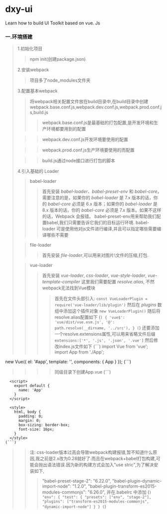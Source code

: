 # dxy-ui
Learn how to build UI Toolkit based on vue. Js


### 一.环境搭建
> 1.初始化项目
>> npm init(创建package.json)
> 
> 2.安装webpack
>> 项目多了node_modules文件夹
>
> 3.配置基本webpack
>> 将webpack相关配置文件放在build目录中,在build目录中创建webpack.base.conf.js,webpack.dev.conf.js,webpack.prod.conf.js,build.js
>>>webpack.base.conf.js是最基础的打包配置,是开发环境和生产环境都要用到的配置
> 
>>>webpack.dev.conf.js开发环境要使用的配置
> 
>>>webpack.prod.conf.js生产环境要使用的而配置
> 
>>>build.js通过node接口进行打包的脚本
>
> 4.引入基础的 Loader
>> babel-loader
>>>首先安装 *babel-loader*、*babel-preset-env* 和 *babel-core*。需要注意的是，如果你的 *babel-loader* 是 7.x 版本的话，你的 *babel-core* 必须是 6.x 版本；如果你的 *babel-loader* 是 8.x 版本的话，你的 *babel-core* 必须是 7.x 版本。如果不这样的话，Webpack 会报错。
>>> babel-preset-env用来帮助我们配置babel,我们只需要告诉它我们的目标运行环境.
>>> babel-loader 可是使用他对js文件进行编译,并且可以指定哪些需要编译哪些不需要
>
>> file-loader
>>> 首先安装 *file-loader*,可以用来对图片\文件的压缩,打包.
>
>> vue-loader
>>> 首先安装 *vue-loader*, *css-loader*, *vue-style-loader*, *vue-template-compiler*
>>> 这里我们需要配置 *resolve.alias*, 不然webpack无法找到Vue模块
>>>> 首先在文件头部引入: 
>>>> `const VueLoaderPlugin = require('vue-loader/lib/plugin')`
>>>> 然后在 *plugins* 数组中添加这个插件对象
>>>> `new VueLoaderPlugin()`
>>>> 随后将resolve.alias配置如下
>>>> (```)
        {
          'vue$': 'vue/dist/vue.esm.js',
          '@': path.resolve(__dirname, '../src'),
        }
      (```)
>>>> 还要添加一个resolve.extensions属性,可以用来省略文件后缀
>>>> `extensions:['*', '.js', '.json', '.vue']`
>>>> 然后修改index.js文件如下
>>>> (```)
import Vue from 'vue';
import App from './App';

new Vue({
  el: '#app',
  template: '<App/>',
  components: { App }
});
    (```)
>>>> 同级目录下创建App.vue
    (```)
      <template>
        <h1>Hello World!</h1>
      </template>

      <script>
        export default {
          name: 'App'
        }
      </script>

      <style>
        html, body {
          padding: 0;
          margin: 0;
          box-sizing: border-box;
          font-size: 16px;
        }
      </style>
    (```)
>> 注: css-loader版本过高会导致webpack构建报错,暂不知道什么原因,我之前是2.x改为0.28就好了.而且在webpack+babel打包构建,可能会抛出语法错误.因为新的构建方式会加入"use stric",为了解决安装如下,
>>>    "babel-preset-stage-2": "6.22.0",
>>>    "babel-plugin-dynamic-import-node": "1.2.0",
>>>    "babel-plugin-transform-es2015-modules-commonjs": "6.26.0",
>> 并在.babelrc 中添加
(```)
"env": {
  "test": {
    "presets": ["env", "stage-2"],
    "plugins": ["transform-es2015-modules-commonjs", "dynamic-import-node"]
  }
}
(```)





